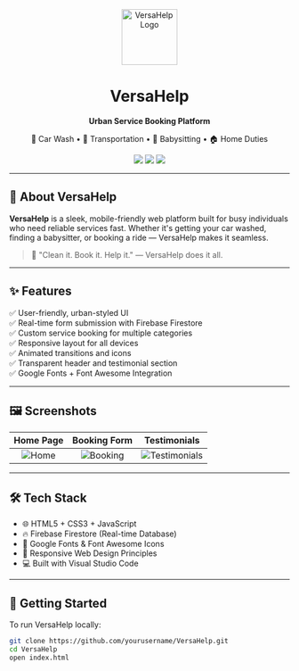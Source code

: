 <div align="center">
  <img src="https://img.icons8.com/color/96/000000/helping-hand.png" alt="VersaHelp Logo" width="100"/>
  <h1>VersaHelp</h1>
  <p><strong>Urban Service Booking Platform</strong></p>

  <p>🚗 Car Wash • 🚕 Transportation • 👶 Babysitting • 🏠 Home Duties</p>

  <img src="https://img.shields.io/badge/Status-80%25%20Complete-blue.svg?style=flat-square" />
  <img src="https://img.shields.io/badge/Tech-HTML%2FCSS%2FJS-green?style=flat-square&logo=javascript" />
  <img src="https://img.shields.io/badge/Firebase-Firestore-orange?style=flat-square&logo=firebase" />
</div>

---

## 🌟 About VersaHelp

**VersaHelp** is a sleek, mobile-friendly web platform built for busy individuals who need reliable services fast. Whether it's getting your car washed, finding a babysitter, or booking a ride — VersaHelp makes it seamless.

> 🧼 "Clean it. Book it. Help it." — VersaHelp does it all.

---

## ✨ Features

✅ User-friendly, urban-styled UI  
✅ Real-time form submission with Firebase Firestore  
✅ Custom service booking for multiple categories  
✅ Responsive layout for all devices  
✅ Animated transitions and icons  
✅ Transparent header and testimonial section  
✅ Google Fonts + Font Awesome Integration  

---

## 🖼️ Screenshots

| Home Page | Booking Form | Testimonials |
|:--:|:--:|:--:|
| ![Home](https://via.placeholder.com/300x200.png?text=Home+Page) | ![Booking](https://via.placeholder.com/300x200.png?text=Booking+Form) | ![Testimonials](https://via.placeholder.com/300x200.png?text=Testimonials) |

---

## 🛠️ Tech Stack

- 🌐 HTML5 + CSS3 + JavaScript
- 🔥 Firebase Firestore (Real-time Database)
- 🎨 Google Fonts & Font Awesome Icons
- 📱 Responsive Web Design Principles
- 💻 Built with Visual Studio Code

---

## 🚀 Getting Started

To run VersaHelp locally:

```bash
git clone https://github.com/yourusername/VersaHelp.git
cd VersaHelp
open index.html
